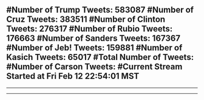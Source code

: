 #Number of Trump Tweets: 583087
#Number of Cruz Tweets: 383511
#Number of Clinton Tweets: 276317
#Number of Rubio Tweets: 176663
#Number of Sanders Tweets: 167367
#Number of Jeb! Tweets: 159881
#Number of Kasich Tweets: 65017
#Total Number of Tweets:  
#Number of Carson Tweets: 
#Current Stream Started at Fri Feb 12 22:54:01 MST
---
---
---

